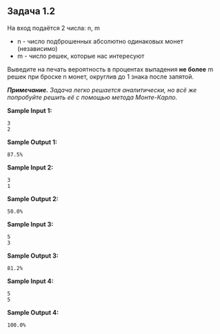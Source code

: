 ## Задача 1.2

На вход подаётся 2 числа: n, m

-   n - число подброшенных абсолютно одинаковых монет (независимо)
-   m - число решек, которые нас интересуют

Выведите на печать вероятность в процентах выпадения **не более** m решек при броске n монет, округлив до 1 знака после запятой.

***Примечание.*** _Задача легко решается аналитически, но всё же попробуйте решить её с помощью метода Монте-Карло._

**Sample Input 1:**

```commandline
3
2
```

**Sample Output 1:**

```commandline
87.5%
```

**Sample Input 2:**

```commandline
3
1
```

**Sample Output 2:**

```commandline
50.0%
```

**Sample Input 3:**

```commandline
5
3
```

**Sample Output 3:**

```commandline
81.2%
```

**Sample Input 4:**

```commandline
5
5
```

**Sample Output 4:**

```commandline
100.0%
```
